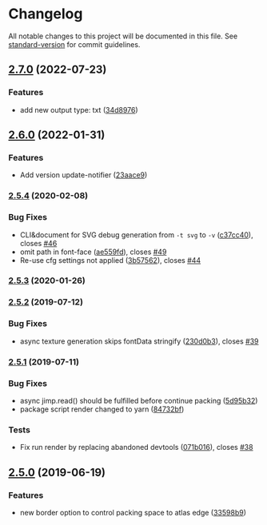 # Changelog

All notable changes to this project will be documented in this file. See [standard-version](https://github.com/conventional-changelog/standard-version) for commit guidelines.

## [2.7.0](https://github.com/soimy/msdf-bmfont-xml/compare/v2.6.0...v2.7.0) (2022-07-23)


### Features

* add new output type: txt ([34d8976](https://github.com/soimy/msdf-bmfont-xml/commit/34d8976a8672045534c8c379c967cf16bcbb8cbe))

## [2.6.0](https://github.com/soimy/msdf-bmfont-xml/compare/v2.5.4...v2.6.0) (2022-01-31)


### Features

* Add version update-notifier ([23aace9](https://github.com/soimy/msdf-bmfont-xml/commit/23aace97c8e4af5174f8191133e42b54baafd0b5))

### [2.5.4](https://github.com/soimy/msdf-bmfont-xml/compare/v2.5.3...v2.5.4) (2020-02-08)


### Bug Fixes

* CLI&document for SVG debug generation from `-t svg` to `-v` ([c37cc40](https://github.com/soimy/msdf-bmfont-xml/commit/c37cc40)), closes [#46](https://github.com/soimy/msdf-bmfont-xml/issues/46)
* omit path in font-face ([ae559fd](https://github.com/soimy/msdf-bmfont-xml/commit/ae559fd)), closes [#49](https://github.com/soimy/msdf-bmfont-xml/issues/49)
* Re-use cfg settings not applied ([3b57562](https://github.com/soimy/msdf-bmfont-xml/commit/3b57562)), closes [#44](https://github.com/soimy/msdf-bmfont-xml/issues/44)



### [2.5.3](https://github.com/soimy/msdf-bmfont-xml/compare/v2.5.2...v2.5.3) (2020-01-26)



### [2.5.2](https://github.com/soimy/msdf-bmfont-xml/compare/v2.5.1...v2.5.2) (2019-07-12)


### Bug Fixes

* async texture generation skips fontData stringify ([230d0b3](https://github.com/soimy/msdf-bmfont-xml/commit/230d0b3)), closes [#39](https://github.com/soimy/msdf-bmfont-xml/issues/39)



### [2.5.1](https://github.com/soimy/msdf-bmfont-xml/compare/v2.5.0...v2.5.1) (2019-07-11)


### Bug Fixes

* async jimp.read() should be fulfilled before continue packing ([5d95b32](https://github.com/soimy/msdf-bmfont-xml/commit/5d95b32))
* package script render changed to yarn ([84732bf](https://github.com/soimy/msdf-bmfont-xml/commit/84732bf))


### Tests

* Fix run render by replacing abandoned devtools ([071b016](https://github.com/soimy/msdf-bmfont-xml/commit/071b016)), closes [#38](https://github.com/soimy/msdf-bmfont-xml/issues/38)



## [2.5.0](https://github.com/soimy/msdf-bmfont-xml/compare/v2.4.3...v2.5.0) (2019-06-19)


### Features

* new border option to control packing space to atlas edge ([33598b9](https://github.com/soimy/msdf-bmfont-xml/commit/33598b9))
